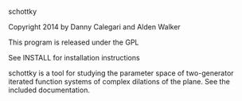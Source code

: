 schottky

Copyright 2014 by Danny Calegari and Alden Walker

This program is released under the GPL

See INSTALL for installation instructions

schottky is a tool for studying the parameter space of 
two-generator iterated function systems of complex dilations of 
the plane.  See the included documentation.